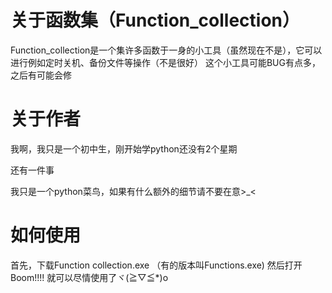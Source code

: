 # 关于函数集（Function_collection）

Function_collection是一个集许多函数于一身的小工具（虽然现在不是），它可以进行例如定时关机、备份文件等操作（不是很好）
这个小工具可能BUG有点多，之后有可能会修

# 关于作者
我啊，我只是一个初中生，刚开始学python还没有2个星期

还有一件事

我只是一个python菜鸟，如果有什么额外的细节请不要在意>_<

# 如何使用

首先，下载Function collection.exe （有的版本叫Functions.exe)
然后打开
Boom!!!!
就可以尽情使用了ヾ(≧▽≦*)o
